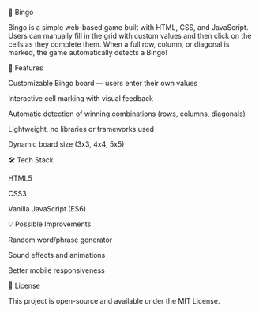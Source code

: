 🎉 Bingo

Bingo is a simple web-based game built with HTML, CSS, and JavaScript.
Users can manually fill in the grid with custom values and then click on the cells as they complete them. When a full row, column, or diagonal is marked, the game automatically detects a Bingo!

🔹 Features

Customizable Bingo board — users enter their own values

Interactive cell marking with visual feedback

Automatic detection of winning combinations (rows, columns, diagonals)

Lightweight, no libraries or frameworks used

Dynamic board size (3x3, 4x4, 5x5)

🛠️ Tech Stack

HTML5

CSS3

Vanilla JavaScript (ES6)

💡 Possible Improvements

Random word/phrase generator

Sound effects and animations

Better mobile responsiveness

📄 License

This project is open-source and available under the MIT License.
